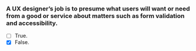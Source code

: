 ### A UX designer’s job is to presume what users will want or need from a good or service about matters such as form validation and accessibility.

- [ ] True.
- [x] False.

